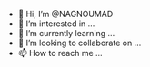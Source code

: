 - 👋 Hi, I’m @NAGNOUMAD
- 👀 I’m interested in ...
- 🌱 I’m currently learning ...
- 💞️ I’m looking to collaborate on ...
- 📫 How to reach me ...

<!---
NAGNOUMAD/NAGNOUMAD is a ✨ special ✨ repository because its `README.md` (this file) appears on your GitHub profile.
You can click the Preview link to take a look at your changes.
--->
